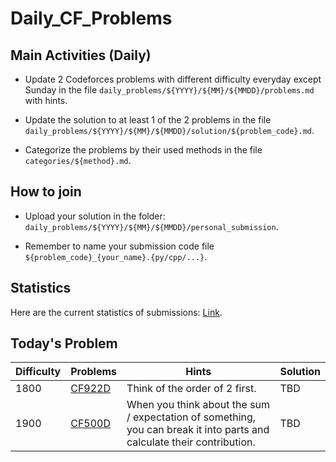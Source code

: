 # Daily_CF_Problems

## Main Activities (Daily)

- Update 2 Codeforces problems with different difficulty everyday except Sunday in the file `daily_problems/${YYYY}/${MM}/${MMDD}/problems.md` with hints.

- Update the solution to at least 1 of the 2 problems in the file `daily_problems/${YYYY}/${MM}/${MMDD}/solution/${problem_code}.md`.

- Categorize the problems by their used methods in the file `categories/${method}.md`.

## How to join

- Upload your solution in the folder: `daily_problems/${YYYY}/${MM}/${MMDD}/personal_submission`.

- Remember to name your submission code file `${problem_code}_{your_name}.{py/cpp/...}`.

## Statistics

Here are the current statistics of submissions: [Link](https://yawn-sean.github.io/Daily_CF_Problems/#).

## Today's Problem

| Difficulty | Problems | Hints | Solution |
| -------- | -------- | -------- | -------- |
| 1800 | [CF922D](https://codeforces.com/problemset/problem/922/D) | Think of the order of $2$ first. | TBD |
| 1900 | [CF500D](https://codeforces.com/problemset/problem/500/D) | When you think about the sum / expectation of something, you can break it into parts and calculate their contribution. | TBD |